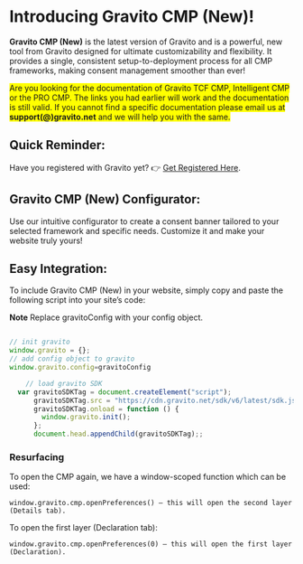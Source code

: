 # Introducing Gravito CMP (New)!

**Gravito CMP (New)** is the latest version of Gravito and is a powerful, new tool from Gravito designed for ultimate customizability and flexibility. It provides a single, consistent setup-to-deployment process for all CMP frameworks, making consent management smoother than ever! 

<span style="background-color: #FFFF00">Are you looking for the documentation of Gravito TCF CMP, Intelligent CMP or the PRO CMP. The links you had earlier will work and the documentation is still valid. If you cannot find a specific documentation please email us at **support(@)gravito.net** and we will help you with the same.</span>

## Quick Reminder:
Have you registered with Gravito yet? 👉 [Get Registered Here](https://adminv2.gravito.net).

## Gravito CMP (New) Configurator:
Use our intuitive configurator to create a consent banner tailored to your selected framework and specific needs. Customize it and make your website truly yours!

## Easy Integration:
To include Gravito CMP (New) in your website, simply copy and paste the following script into your site’s code:


**Note** Replace gravitoConfig with your config object.

```javascript

// init gravito
window.gravito = {};
// add config object to gravito
window.gravito.config=gravitoConfig

    // load gravito SDK
  var gravitoSDKTag = document.createElement("script");
      gravitoSDKTag.src = "https://cdn.gravito.net/sdk/v6/latest/sdk.js";
      gravitoSDKTag.onload = function () {
        window.gravito.init();
      };
      document.head.appendChild(gravitoSDKTag);;

```


### Resurfacing 

To open the CMP again, we have a window-scoped function which can be used:

```window.gravito.cmp.openPreferences() — this will open the second layer (Details tab).```

To open the first layer (Declaration tab):

```window.gravito.cmp.openPreferences(0) — this will open the first layer (Declaration).```